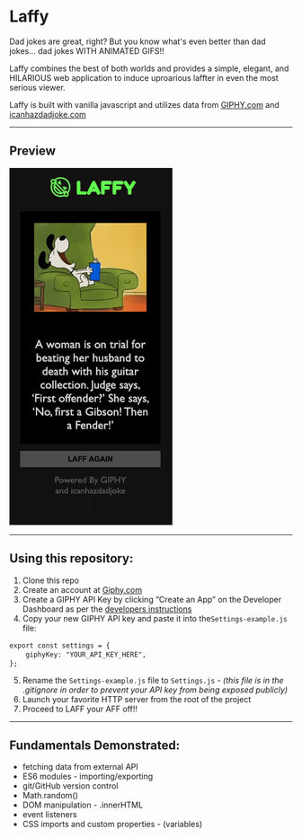 # Laffy

Dad jokes are great, right? But you know what's even better than dad jokes... dad jokes WITH ANIMATED GIFS!!

Laffy combines the best of both worlds and provides a simple, elegant, and HILARIOUS web application to induce uproarious laffter in even the most serious viewer.

Laffy is built with vanilla javascript and utilizes data from [GIPHY.com](https://giphy.com/) and [icanhazdadjoke.com](https://icanhazdadjoke.com/)

<hr/>

## Preview

![Laffy Demo](./images/laffy-demo.gif)

<hr/>

## Using this repository:
1. Clone this repo
1. Create an account at [Giphy.com](https://developers.giphy.com/)
1. Create a GIPHY API Key by clicking “Create an App” on the Developer Dashboard as per the [developers instructions](https://developers.giphy.com/docs/api#quick-start-guide)
1. Copy your new GIPHY API key and paste it into the`Settings-example.js` file:
```
export const settings = {
    giphyKey: "YOUR_API_KEY_HERE",
};
```
5. Rename the `Settings-example.js` file to `Settings.js` - _(this file is in the .gitignore in order to prevent your API key from being exposed publicly)_
6. Launch your favorite HTTP server from the root of the project
7. Proceed to LAFF your AFF off!!

<hr/>

## Fundamentals Demonstrated:
- fetching data from external API
- ES6 modules - importing/exporting
- git/GitHub version control
- Math.random()
- DOM manipulation - .innerHTML
- event listeners
- CSS imports and custom properties - (variables)